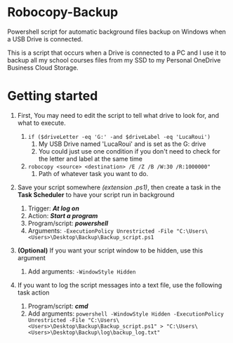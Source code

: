 # Robocopy-Backup

Powershell script for automatic background files backup on Windows when a USB Drive is connected.

This is a script that occurs when a Drive is connected to a PC and I use it to backup all my school courses files from my SSD to my Personal OneDrive Business Cloud Storage.

# Getting started

1. First, You may need to edit the script to tell what drive to look for, and what to execute. 
   1. `if ($driveLetter -eq 'G:' -and $driveLabel -eq 'LucaRoui')`
      1. My USB Drive named 'LucaRoui' and is set as the G: drive
      2. You could just use one condition if you don't need to check for the letter and label at the same time
   2. `robocopy <source> <destination> /E /Z /B /W:30 /R:1000000"`
      1. Path of whatever task you want to do. 

2. Save your script somewhere *(extension .ps1)*, then create a task in the **Task Scheduler** to have your script run in background
   1. Trigger: ***At log on***
   2. Action: ***Start a program***
   3. Program/script: ***powershell***
   4. Arguments: `-ExecutionPolicy Unrestricted -File "C:\Users\<Users>\Desktop\Backup\Backup_script.ps1`

3. **(Optional)** If you want your script window to be hidden, use this argument  
   1. Add arguments: `-WindowStyle Hidden`
   
4. If you want to log the script messages into a text file, use the following task action
   1. Program/script: ***cmd***
   2. Add arguments: `powershell -WindowStyle Hidden -ExecutionPolicy Unrestricted -File "C:\Users\<Users>\Desktop\Backup\Backup_script.ps1" > "C:\Users\<Users>\Desktop\Backup\log\backup_log.txt"`
   
